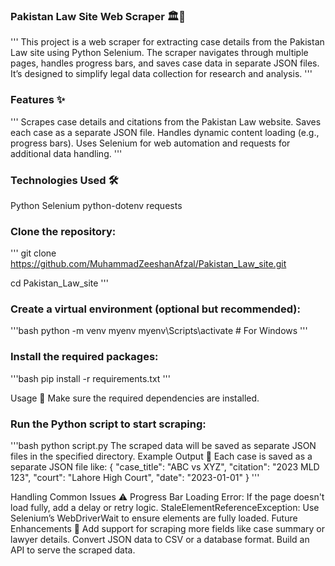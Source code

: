 ### Pakistan Law Site Web Scraper 🏛️📄
'''
This project is a web scraper for extracting case details from the Pakistan Law site using Python Selenium. The scraper navigates through multiple pages, handles progress bars, and saves case data in separate JSON files. It’s designed to simplify legal data collection for research and analysis.
'''

### Features ✨
'''
Scrapes case details and citations from the Pakistan Law website.
Saves each case as a separate JSON file.
Handles dynamic content loading (e.g., progress bars).
Uses Selenium for web automation and requests for additional data handling.
'''

### Technologies Used 🛠️
Python
Selenium
python-dotenv
requests


### Clone the repository:
'''
git clone https://github.com/MuhammadZeeshanAfzal/Pakistan_Law_site.git

cd Pakistan_Law_site
'''

### Create a virtual environment (optional but recommended):
'''bash
python -m venv myenv
myenv\Scripts\activate  # For Windows
'''

### Install the required packages:
'''bash
pip install -r requirements.txt
'''

Usage 🚀
Make sure the required dependencies are installed.


### Run the Python script to start scraping:
'''bash
python script.py
The scraped data will be saved as separate JSON files in the specified directory.
Example Output 📂
Each case is saved as a separate JSON file like:
{
  "case_title": "ABC vs XYZ",
  "citation": "2023 MLD 123",
  "court": "Lahore High Court",
  "date": "2023-01-01"
}
'''

Handling Common Issues ⚠️
Progress Bar Loading Error: If the page doesn't load fully, add a delay or retry logic.
StaleElementReferenceException: Use Selenium’s WebDriverWait to ensure elements are fully loaded.
Future Enhancements 🔮
Add support for scraping more fields like case summary or lawyer details.
Convert JSON data to CSV or a database format.
Build an API to serve the scraped data.
